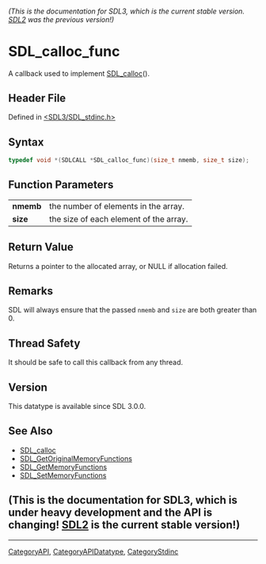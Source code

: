 ###### (This is the documentation for SDL3, which is the current stable version. [SDL2](https://wiki.libsdl.org/SDL2/) was the previous version!)
# SDL_calloc_func

A callback used to implement [SDL_calloc](SDL_calloc)().

## Header File

Defined in [<SDL3/SDL_stdinc.h>](https://github.com/libsdl-org/SDL/blob/main/include/SDL3/SDL_stdinc.h)

## Syntax

```c
typedef void *(SDLCALL *SDL_calloc_func)(size_t nmemb, size_t size);
```

## Function Parameters

|           |                                        |
| --------- | -------------------------------------- |
| **nmemb** | the number of elements in the array.   |
| **size**  | the size of each element of the array. |

## Return Value

Returns a pointer to the allocated array, or NULL if allocation failed.

## Remarks

SDL will always ensure that the passed `nmemb` and `size` are both greater
than 0.

## Thread Safety

It should be safe to call this callback from any thread.

## Version

This datatype is available since SDL 3.0.0.

## See Also

- [SDL_calloc](SDL_calloc)
- [SDL_GetOriginalMemoryFunctions](SDL_GetOriginalMemoryFunctions)
- [SDL_GetMemoryFunctions](SDL_GetMemoryFunctions)
- [SDL_SetMemoryFunctions](SDL_SetMemoryFunctions)


## (This is the documentation for SDL3, which is under heavy development and the API is changing! [SDL2](https://wiki.libsdl.org/SDL2/) is the current stable version!)



----
[CategoryAPI](CategoryAPI), [CategoryAPIDatatype](CategoryAPIDatatype), [CategoryStdinc](CategoryStdinc)


